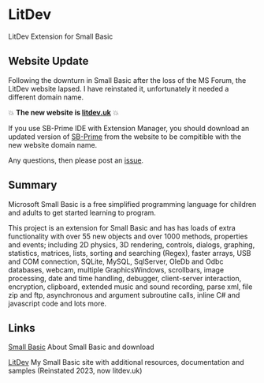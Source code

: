 # LitDev
LitDev Extension for Small Basic

## Website Update

Following the downturn in Small Basic after the loss of the MS Forum, the LitDev website lapsed.  I have reinstated it, unfortunately it needed a different domain name.

:boom: **The new website is [litdev.uk](http://litdev.uk)** :boom:

If you use SB-Prime IDE with Extension Manager, you should download an updated version of [SB-Prime](http://litdev.uk/downloads/SB-Prime.zip) from the website to be compitible with the new website domain name.

Any questions, then please post an [issue](https://github.com/litdev1/LitDev/issues).

## Summary

Microsoft Small Basic is a free simplified programming language for children and adults to get started learning to program.

This project is an extension for Small Basic and has has loads of extra functionality with over 55 new objects and over 1000 methods, properties and events; including 2D physics, 3D rendering, controls, dialogs, graphing, statistics, matrices, lists, sorting and searching (Regex), faster arrays, USB and COM connection, SQLite, MySQL, SqlServer, OleDb and Odbc databases, webcam, multiple GraphicsWindows, scrollbars, image processing, date and time handling, debugger, client-server interaction, encryption, clipboard, extended music and sound recording, parse xml, file zip and ftp, asynchronous and argument subroutine calls, inline C# and javascript code and lots more.

## Links

[Small Basic](http://smallbasic.com/) About Small Basic and download

[LitDev](http://litdev.uk) My Small Basic site with additional resources, documentation and samples (Reinstated 2023, now litdev.uk)
